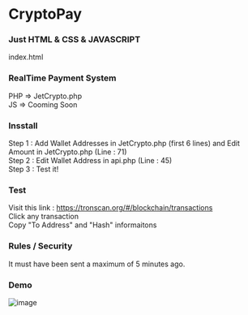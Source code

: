 # CryptoPay
### Just HTML & CSS & JAVASCRIPT
index.html<br/>
### RealTime Payment System
PHP => JetCrypto.php<br/>
JS => Cooming Soon<br/>

### Insstall
Step 1 : Add Wallet Addresses in JetCrypto.php (first 6 lines) and Edit Amount in JetCrypto.php (Line : 71) <br/>
Step 2 : Edit Wallet Address in api.php (Line : 45)  <br/>
Step 3 : Test it!

### Test
Visit this link :  https://tronscan.org/#/blockchain/transactions <br/>
Click any transaction <br/>
Copy "To Address" and "Hash" informaitons <br/>

### Rules / Security
It must have been sent a maximum of 5 minutes ago.

### Demo
![image](https://github.com/suphiyasin/CryptoPay/assets/65618247/472e7dbc-0b54-4350-a9fd-40219c093e98)
